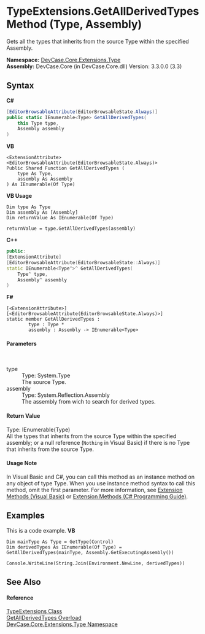 # TypeExtensions.GetAllDerivedTypes Method (Type, Assembly)
 

Gets all the types that inherits from the source Type within the specified Assembly.

**Namespace:**&nbsp;<a href="N_DevCase_Core_Extensions_Type">DevCase.Core.Extensions.Type</a><br />**Assembly:**&nbsp;DevCase.Core (in DevCase.Core.dll) Version: 3.3.0.0 (3.3)

## Syntax

**C#**<br />
``` C#
[EditorBrowsableAttribute(EditorBrowsableState.Always)]
public static IEnumerable<Type> GetAllDerivedTypes(
	this Type type,
	Assembly assembly
)
```

**VB**<br />
``` VB
<ExtensionAttribute>
<EditorBrowsableAttribute(EditorBrowsableState.Always)>
Public Shared Function GetAllDerivedTypes ( 
	type As Type,
	assembly As Assembly
) As IEnumerable(Of Type)
```

**VB Usage**<br />
``` VB Usage
Dim type As Type
Dim assembly As [Assembly]
Dim returnValue As IEnumerable(Of Type)

returnValue = type.GetAllDerivedTypes(assembly)
```

**C++**<br />
``` C++
public:
[ExtensionAttribute]
[EditorBrowsableAttribute(EditorBrowsableState::Always)]
static IEnumerable<Type^>^ GetAllDerivedTypes(
	Type^ type, 
	Assembly^ assembly
)
```

**F#**<br />
``` F#
[<ExtensionAttribute>]
[<EditorBrowsableAttribute(EditorBrowsableState.Always)>]
static member GetAllDerivedTypes : 
        type : Type * 
        assembly : Assembly -> IEnumerable<Type> 

```


#### Parameters
&nbsp;<dl><dt>type</dt><dd>Type: System.Type<br />The source Type.</dd><dt>assembly</dt><dd>Type: System.Reflection.Assembly<br />The assembly from wich to search for derived types.</dd></dl>

#### Return Value
Type: IEnumerable(Type)<br />All the types that inherits from the source Type within the specified assembly; or a null reference (`Nothing` in Visual Basic) if there is no Type that inherits from the source Type.

#### Usage Note
In Visual Basic and C#, you can call this method as an instance method on any object of type Type. When you use instance method syntax to call this method, omit the first parameter. For more information, see <a href="https://docs.microsoft.com/dotnet/visual-basic/programming-guide/language-features/procedures/extension-methods">Extension Methods (Visual Basic)</a> or <a href="https://docs.microsoft.com/dotnet/csharp/programming-guide/classes-and-structs/extension-methods">Extension Methods (C# Programming Guide)</a>.

## Examples
This is a code example. 
**VB**<br />
``` VB
Dim mainType As Type = GetType(Control)
Dim derivedTypes As IEnumerable(Of Type) = GetAllDerivedTypes(mainType, Assembly.GetExecutingAssembly())

Console.WriteLine(String.Join(Environment.NewLine, derivedTypes))
```


## See Also


#### Reference
<a href="T_DevCase_Core_Extensions_Type_TypeExtensions">TypeExtensions Class</a><br /><a href="Overload_DevCase_Core_Extensions_Type_TypeExtensions_GetAllDerivedTypes">GetAllDerivedTypes Overload</a><br /><a href="N_DevCase_Core_Extensions_Type">DevCase.Core.Extensions.Type Namespace</a><br />